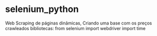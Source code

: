 # selenium_python
Web Scraping de páginas dinâmicas, Criando uma base com os preços crawleados 
bibliotecas: from selenium import webdriver
import time
